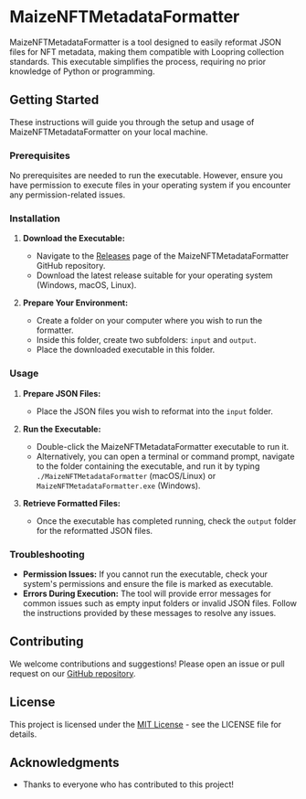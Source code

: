 # MaizeNFTMetadataFormatter

MaizeNFTMetadataFormatter is a tool designed to easily reformat JSON files for NFT metadata, making them compatible with Loopring collection standards. This executable simplifies the process, requiring no prior knowledge of Python or programming.

## Getting Started

These instructions will guide you through the setup and usage of MaizeNFTMetadataFormatter on your local machine.

### Prerequisites

No prerequisites are needed to run the executable. However, ensure you have permission to execute files in your operating system if you encounter any permission-related issues.

### Installation

1. **Download the Executable:**
   - Navigate to the [Releases](https://github.com/cobmin/MaizeNFTMetadataFormatter/releases) page of the MaizeNFTMetadataFormatter GitHub repository.
   - Download the latest release suitable for your operating system (Windows, macOS, Linux).

2. **Prepare Your Environment:**
   - Create a folder on your computer where you wish to run the formatter.
   - Inside this folder, create two subfolders: `input` and `output`.
   - Place the downloaded executable in this folder.

### Usage

1. **Prepare JSON Files:**
   - Place the JSON files you wish to reformat into the `input` folder.

2. **Run the Executable:**
   - Double-click the MaizeNFTMetadataFormatter executable to run it.
   - Alternatively, you can open a terminal or command prompt, navigate to the folder containing the executable, and run it by typing `./MaizeNFTMetadataFormatter` (macOS/Linux) or `MaizeNFTMetadataFormatter.exe` (Windows).

3. **Retrieve Formatted Files:**
   - Once the executable has completed running, check the `output` folder for the reformatted JSON files.

### Troubleshooting

- **Permission Issues:** If you cannot run the executable, check your system's permissions and ensure the file is marked as executable.
- **Errors During Execution:** The tool will provide error messages for common issues such as empty input folders or invalid JSON files. Follow the instructions provided by these messages to resolve any issues.

## Contributing

We welcome contributions and suggestions! Please open an issue or pull request on our [GitHub repository](https://github.com/yourgithubusername/MaizeNFTMetadataFormatter).

## License

This project is licensed under the [MIT License](LICENSE.md) - see the LICENSE file for details.

## Acknowledgments

- Thanks to everyone who has contributed to this project!
